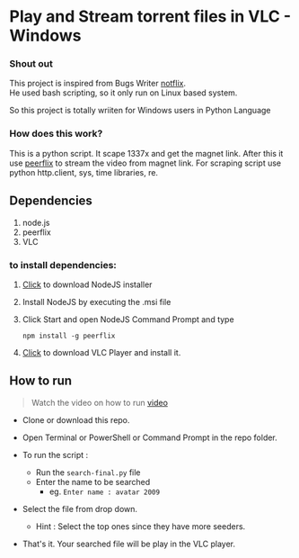 # Play and Stream torrent files in VLC - Windows 

### Shout out
This project is inspired from Bugs Writer [notflix](https://github.com/bugswriter/notflix).  
He used bash scripting, so it only run on Linux based system. 

So this project is totally wriiten for Windows users in Python Language


### How does this work?

This is a python script. It scape 1337x and get the magnet link.
After this it use [peerflix](https://github.com/mafintosh/peerflix) to stream the video from magnet link.
For scraping script use python http.client, sys, time libraries, re.


## Dependencies

1. node.js
1. peerflix
1. VLC


### to install dependencies:

1.  [Click](https://nodejs.org/dist/v16.15.0/node-v16.15.0-x64.msi) to download NodeJS installer

1.  Install NodeJS by executing the .msi file

1.  Click Start and open NodeJS Command Prompt and type<p>
    ```npm install -g peerflix ```

1.  [Click](https://mirrors.estointernet.in/videolan/vlc/3.0.3/win64/vlc-3.0.3-win64.exe) to download VLC Player and install it.


## How to run

> Watch the video on how to run [video]()

- Clone or download this repo. 
- Open Terminal or PowerShell or Command Prompt in the repo folder.
- To run the script :
    - Run the ```search-final.py``` file
    - Enter the name to be searched
        - eg. ```Enter name : avatar 2009```

- Select the file from drop down. 
    - Hint : Select the top ones since they have more seeders.

- That's it. Your searched file will be play in the VLC player.
